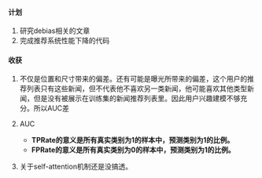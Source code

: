 #### 计划

1. 研究debias相关的文章
2. 完成推荐系统性能下降的代码

#### 收获

1. 不仅是位置和尺寸带来的偏差。还有可能是曝光所带来的偏差，这个用户的推荐列表只有这些新闻，但不代表他不喜欢另一类新闻，他可能喜欢其他类型新闻，但是没有被展示在训练集的新闻推荐列表里。因此用户兴趣建模不够充分。所以AUC差

2. AUC
   - **TPRate的意义是所有真实类别为1的样本中，预测类别为1的比例。**
   - **FPRate的意义是所有真实类别为0的样本中，预测类别为1的比例。**

3. 关于self-attention机制还是没搞透。